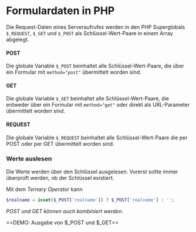 # Formulardaten in PHP

Die Request-Daten eines Serveraufrufes werden in den PHP Superglobals `$_REQUEST`, `$_GET` und `$_POST` als Schlüssel-Wert-Paare in einem Array abgelegt. 

#### POST
Die globale Variable `$_POST` beinhaltet alle Schlüssel-Wert-Paare, die über ein Formular mit `method="post"` übermittelt worden sind.

#### GET
Die globale Variable `$_GET` beinhaltet alle Schlüssel-Wert-Paare, die entweder über ein Formular mit `method="get"` oder direkt als URL-Parameter übermittelt worden sind.

#### REQUEST
Die globale Variable `$_REQUEST` beinhaltet alle Schlüssel-Wert-Paare die per POST oder per GET übermittelt worden sind.

### Werte auslesen
Die Werte werden über den Schlüssel ausgelesen. Vorerst sollte immer überprüft werden, ob der Schlüssel existiert. 

Mit dem *Ternary Operator* kann 

```php
$realname = isset($_POST['realname']) ? $_POST['realname'] : ''; 
```

*POST und GET können auch kombiniert werden.* 

==DEMO: Ausgabe von $_POST und $_GET==

<!--stackedit_data:
eyJoaXN0b3J5IjpbLTY0MDAwNzQ0OSwtMTIyNzQ3NTUwMF19
-->